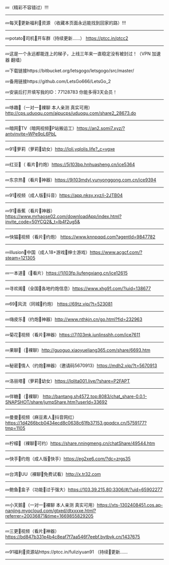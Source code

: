 💤（精彩不容错过）!!!

______________________________________________________________________________________
💤每天👙更新福利🔞资源 （收藏本页面永远能找到回家的路）!!!

______________________________________________________________________________________
💤potato👙司机🔞开车群（持续更新......）
https://ptcc.in/ptcc2
______________________________________________________________________________________
💤这是一个永远都能连上的梯子，上线三年来一直稳定没有被封过！（VPN 加速器 翻墙） 
 
💤下载链接https://bitbucket.org/letsgogo/letsgogo/src/master/ 
 
💤备用链接https://github.com/LetsGo666/LetsGo_2 
 
💤安装后打开填写我的ID：77128783 你能多得3天会员！
______________________________________________________________________________________
💤哆趣👙（一对一🔞裸聊 本人亲测 真实可用）http://cps.uduoqu.com/aipucps/uduoqu.com/share2_28673.do

______________________________________________________________________________________
💤暗网👙TV（暗网视频🔞P站搬运工）https://an2.somi7.xyz/?antvinvite=WPe9oL6PbL

______________________________________________________________________________________
💤91👙萝莉（萝莉🔞幼女）http://loli.yqlolis.life?_c=vgxe

______________________________________________________________________________________
💤红豆👙（ 看片🔞约炮）https://5j103bp.hnhuasheng.cn/ice5364

______________________________________________________________________________________
💤东京热👙（看片🔞神器）https://9j103mdyl.yunyonggong.com.cn/ice9394

______________________________________________________________________________________
💤91👙视频（成人版🔞抖音）https://app.nksy.xyz/i-2JTB04

 ______________________________________________________________________________________
💤91👙香蕉（看片🔞神器）https://www.mrhaose02.com/downloadApp/index.html?invite_code=50YCQ2&_t=lb4f2ug5&

 ______________________________________________________________________________________
💤快猫👙视频（看片🔞约炮）
https://www.knnpqqd.com?agentId=9847782

______________________________________________________________________________________
💤illusion👙中国（成人18+游戏🔞绅士游戏）https://www.acgcf.com/?steam=121305

______________________________________________________________________________________
💤一本道👙（🔞看片）https://1j103fp.liufengxiang.cn/ice12615

______________________________________________________________________________________
💤寻欢阁👙（全国🔞各地约炮信息）https://www.xhg91.com/?iuid=138677

______________________________________________________________________________________
💤69👙风流（同城🔞约炮）
https://69tz.vip/?t=523081
 ______________________________________________________________________________________
💤嗨皮乐👙（约炮🔞神器）http://www.nthkjn.cn/go.html?fid=232963

______________________________________________________________________________________
💤菊花👙视频（看片🔞神器）https://7j103mk.junlinsshh.com/ice7611

______________________________________________________________________________________
💤果聊👙（🔞裸聊）http://guoguo.xiaoyueliang365.com/share/6693.htm

______________________________________________________________________________________
💤秘密👙情人（约炮🔞神器）（邀请码5670913）https://mdh2.vip/?t=5670913

______________________________________________________________________________________
💤洛丽塔👙（萝莉🔞幼女）https://lolita001.live/?share=P2FAPT

______________________________________________________________________________________
💤伴糖👙（🔞裸聊） http://bantang.sh4572.top:8083/chat_share-0.0.1-SNAPSHOT/share/jumpShare.htm?userId=33692

______________________________________________________________________________________
💤曼曼👙视频（麻豆素人🔞抖音网红）https://1d4266bcb0434ecd8c0638c61fb37153.gpqdcx.cn/5759177?tmp=1105

______________________________________________________________________________________
💤柠檬👙（裸聊🔞可约）https://share.nningmeng.cn/chatShare/49544.htm

______________________________________________________________________________________
💤快手👙约炮（成人版🔞快手）https://eg2xe6.com/?dc=zrgs35

______________________________________________________________________________________
 💤台湾👙UU（裸聊🔞免费试看）http://x.tr32.com
 
______________________________________________________________________________________
💤鲍鱼👙盒子（功能🔞过于强大）https://103.39.215.80:3306/#/?uid=65902277

______________________________________________________________________________________
💤小天鹅👙（一对一🔞裸聊 本人亲测 真实可用）https://xts-1302408451.cos.ap-nanjing.myqcloud.com/gtxed/dtxxxxe.html?referrer=20036871&time=1669855829205

______________________________________________________________________________________
💤三更👙视频（看片🔞神器）https://bd847b331e4b4c8eaf7f7aa546f7eebf.bytbyk.cn/1437675

______________________________________________________________________________________
💤91福利👙资源站https://ptcc.in/fuliziyuan91
（持续🔞更新......
______________________________________________________________________________________
